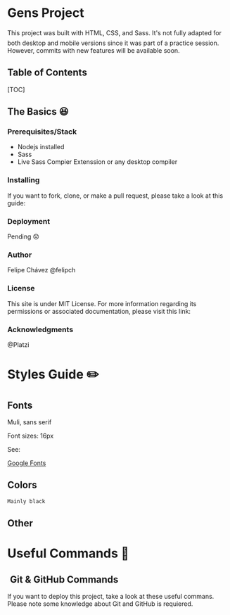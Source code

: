 # Gens Project

This project was built with HTML, CSS, and Sass. It's not fully adapted for both desktop and mobile versions since it was part of a practice session. However, commits with new features will be available soon.

## Table of Contents

[TOC]



## The Basics :satisfied:

### Prerequisites/Stack

- Nodejs installed
- Sass
- Live Sass Compier Extenssion or any desktop compiler



### Installing

If you want to fork, clone, or make a pull request, please take a look at this guide:

[Forking Projects]: https://www.notion.so/Getting-Started-272cbd4b6ada481db6a961543ad3f706#8238474ed1624e2b8d61accd11fa961e



### Deployment

Pending :disappointed:



### Author

Felipe Chávez @felipch



### License

This site is under MIT License. For more information regarding its permissions or associated documentation, please visit this link:

[MIT License]: https://www.notion.so/Getting-Started-272cbd4b6ada481db6a961543ad3f706#1f0416dc70ab426a9b75d3bbeb85cdd0



### Acknowledgments 

@Platzi



# Styles Guide :pencil2:

## Fonts

Muli, sans serif

Font sizes: 16px

See:

[Google Fonts](https://fonts.googleapis.com/css?family=Muli&display=swap)

## Colors

```jsx
Mainly black
```

## Other



# Useful Commands :hammer:

## ![🚚](data:image/gif;base64,R0lGODlhAQABAIAAAP///wAAACH5BAEAAAAALAAAAAABAAEAAAICRAEAOw==) Git & GitHub Commands

If you want to deploy this project, take a look at these useful commans. Please note some knowledge about Git and GitHub is requiered.

[10 Git Commands]: https://www.notion.so/Useful-Commands-348a0826b58449c39c1aadc0d6fb0316#71450f648d294b7f9425d40ae0e40e56

